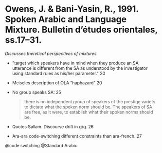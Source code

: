 # Owens, J. & Bani-Yasin, R., 1991. Spoken Arabic and Language Mixture. Bulletin d’études orientales, ss.17–31.

*Discusses theretical perspectives of mixtures.*

- "target which speakers have in mind when they produce an SA utterance is different from the SA as understood by the investigator using standard rules as his/her parameter." 20

- Meiseles description of OLA "haphazard" 20

- No group speaks SA: 25

    > there is no independent group of speakers of the prestige variety to dictate what the spoken norm should be. The speakers of SA are free, as it were, to establish what their spoken norms should be.

- Quotes Sallam. Discourse drift in g/q. 26

- Ara-ara code-switching different constraints than ara-french. 27

@code switching
@Standard Arabic

